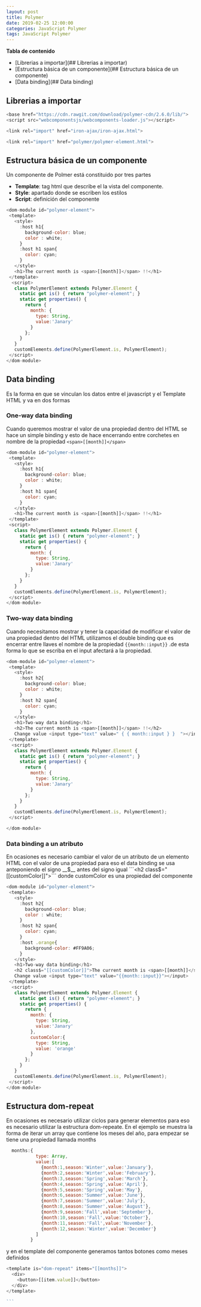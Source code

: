 ```yaml
---
layout: post
title: Polymer
date: 2019-02-25 12:00:00 
categories: JavaScript Polymer
tags: JavaScript Polymer
---
```


__Tabla de contenido__

- [Librerias a importar](## Librerias a importar)
- [Estructura básica de un componente](## Estructura básica de un componente)
- [Data binding](## Data binding)

## Librerias a importar 
```javascript
<base href="https://cdn.rawgit.com/download/polymer-cdn/2.6.0/lib/">
<script src="webcomponentsjs/webcomponents-loader.js"></script>

<link rel="import" href="iron-ajax/iron-ajax.html">

<link rel="import" href="polymer/polymer-element.html">

```

## Estructura básica de un componente
Un componente de Polmer está constituido por tres partes

- __Template__: tag html que describe el la vista del componente.
- __Style__: apartado donde se escriben los estilos
- __Script__: definición del componente

```javascript
<dom-module id="polymer-element">
 <template>
   <style>
     :host h1{
       background-color: blue;
       color : white;
     }
     :host h1 span{
       color: cyan;
     }
   </style>
   <h1>The current month is <span>[[month]]</span> !!</h1>
 </template>
  <script>
   class PolymerElement extends Polymer.Element {
     static get is() { return "polymer-element"; }
     static get properties() {
       return {
         month: {
           type: String,
           value:'Janary'
         }
       };
     }
   }
   customElements.define(PolymerElement.is, PolymerElement);
 </script>
</dom-module>
```

## Data binding
Es la forma en que se vinculan los datos entre el javascript y el Template HTML y va en dos formas

### One-way data binding
Cuando queremos mostrar el valor de una propiedad dentro del HTML se hace un simple binding y esto de hace encerrando entre corchetes en nombre de la propiedad ```<span>[[month]]</span> ```

```javascript
<dom-module id="polymer-element">
 <template>
   <style>
     :host h1{
       background-color: blue;
       color : white;
     }
     :host h1 span{
       color: cyan;
     }
   </style>
   <h1>The current month is <span>[[month]]</span> !!</h1>
 </template>
 <script>
   class PolymerElement extends Polymer.Element {
     static get is() { return "polymer-element"; }
     static get properties() {
       return {
         month: {
           type: String,
           value:'Janary'
         }
       };
     }
   }
   customElements.define(PolymerElement.is, PolymerElement);
 </script>
</dom-module>
```

### Two-way data binding
Cuando necesitamos mostrar y tener la capacidad de modificar el valor de una propiedad dentro del HTML utilizamos el double binding que es encerrar entre llaves el nombre de la propiedad ``` {{month::input}} ``` .de esta forma lo que se escriba en el input afectará a la propiedad.

```javascript
<dom-module id="polymer-element">
 <template>
   <style>
     :host h2{
       background-color: blue;
       color : white;
     }
     :host h2 span{
       color: cyan;
     }
   </style>
   <h1>Two-way data binding</h1>
   <h2>The current month is <span>[[month]]</span> !!</h2>
   Change value <input type="text" value=" { { month::input } }  "></input>
 </template>
  <script>
   class PolymerElement extends Polymer.Element {
     static get is() { return "polymer-element"; }
     static get properties() {
       return {
         month: {
           type: String,
           value:'Janary'
         }
       };
     }
   }
   customElements.define(PolymerElement.is, PolymerElement);
 </script>

</dom-module>
```

### Data binding a un atributo
En ocasiones es necesario cambiar el valor de un atributo de un elemento HTML con el valor de una propiedad para eso el data binding se usa anteponiendo el signo __$__ antes del signo igual  ```<h2 class$="[[customColor]]">``` donde customColor es una propiedad del componente

```javascript
<dom-module id="polymer-element">
 <template>
   <style>
     :host h2{
       background-color: blue;
       color : white;
     }
     :host h2 span{
       color: cyan;
     }
     :host .orange{
       background-color: #FF9A06;
     }
   </style>
   <h1>Two-way data binding</h1>
   <h2 class$="[[customColor]]">The current month is <span>[[month]]</span> !!</h2>
   Change value <input type="text" value="{{month::input}}"></input>
 </template>
  <script>
   class PolymerElement extends Polymer.Element {
     static get is() { return "polymer-element"; }
     static get properties() {
       return {
         month: {
           type: String,
           value:'Janary'
         },
         customColor:{
           type: String,
           value: 'orange'
         }
       };
     }
   }
   customElements.define(PolymerElement.is, PolymerElement);
 </script>
</dom-module>

```


## Estructura dom-repeat
En ocasiones es necesario utilizar ciclos para generar elementos para eso es necesario utilizar la estructura dom-repeate.
En el ejemplo se muestra la forma de iterar un array que contiene los meses del año, para empezar se tiene una propiedad llamada months

```javascript
  months:{
           type: Array,
           value:[
             {month:1,season:'Winter',value:'January'},
             {month:2,season:'Winter',value:'February'},
             {month:3,season:'Spring',value:'March'},
             {month:4,season:'Spring',value:'April'},
             {month:5,season:'Spring',value:'May'},
             {month:6,season:'Summer',value:'June'},
             {month:7,season:'Summer',value:'July'},
             {month:8,season:'Summer',value:'August'},
             {month:9,season:'Fall',value:'September'},
             {month:10,season:'Fall',value:'October'},
             {month:11,season:'Fall',value:'November'},
             {month:12,season:'Winter',value:'December'}
           ]
         }
```

y en el template del componente generamos tantos botones como meses definidos

````javascript
<template is="dom-repeat" items="[[months]]">
  <div>
    <button>[[item.value]]</button>
  </div>
</template>

```
